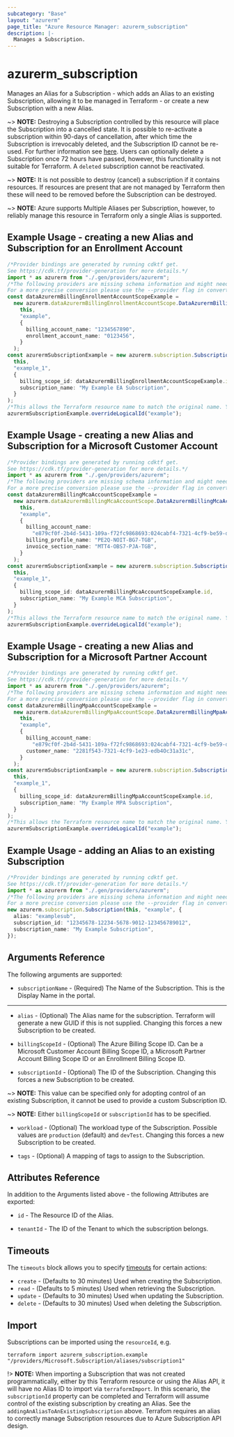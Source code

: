 ```yaml
---
subcategory: "Base"
layout: "azurerm"
page_title: "Azure Resource Manager: azurerm_subscription"
description: |-
  Manages a Subscription.
---
```


# azurerm\_subscription

Manages an Alias for a Subscription - which adds an Alias to an existing Subscription, allowing it to be managed in Terraform - or create a new Subscription with a new Alias.

\~> **NOTE:** Destroying a Subscription controlled by this resource will place the Subscription into a cancelled state. It is possible to re-activate a subscription within 90-days of cancellation, after which time the Subscription is irrevocably deleted, and the Subscription ID cannot be re-used. For further information see [here](https://docs.microsoft.com/azure/cost-management-billing/manage/cancel-azure-subscription#what-happens-after-subscription-cancellation). Users can optionally delete a Subscription once 72 hours have passed, however, this functionality is not suitable for Terraform. A `deleted` subscription cannot be reactivated.

\~> **NOTE:** It is not possible to destroy (cancel) a subscription if it contains resources. If resources are present that are not managed by Terraform then these will need to be removed before the Subscription can be destroyed.

\~> **NOTE:** Azure supports Multiple Aliases per Subscription, however, to reliably manage this resource in Terraform only a single Alias is supported.

## Example Usage - creating a new Alias and Subscription for an Enrollment Account

```typescript
/*Provider bindings are generated by running cdktf get.
See https://cdk.tf/provider-generation for more details.*/
import * as azurerm from "./.gen/providers/azurerm";
/*The following providers are missing schema information and might need manual adjustments to synthesize correctly: azurerm.
For a more precise conversion please use the --provider flag in convert.*/
const dataAzurermBillingEnrollmentAccountScopeExample =
  new azurerm.dataAzurermBillingEnrollmentAccountScope.DataAzurermBillingEnrollmentAccountScope(
    this,
    "example",
    {
      billing_account_name: "1234567890",
      enrollment_account_name: "0123456",
    }
  );
const azurermSubscriptionExample = new azurerm.subscription.Subscription(
  this,
  "example_1",
  {
    billing_scope_id: dataAzurermBillingEnrollmentAccountScopeExample.id,
    subscription_name: "My Example EA Subscription",
  }
);
/*This allows the Terraform resource name to match the original name. You can remove the call if you don't need them to match.*/
azurermSubscriptionExample.overrideLogicalId("example");

```

## Example Usage - creating a new Alias and Subscription for a Microsoft Customer Account

```typescript
/*Provider bindings are generated by running cdktf get.
See https://cdk.tf/provider-generation for more details.*/
import * as azurerm from "./.gen/providers/azurerm";
/*The following providers are missing schema information and might need manual adjustments to synthesize correctly: azurerm.
For a more precise conversion please use the --provider flag in convert.*/
const dataAzurermBillingMcaAccountScopeExample =
  new azurerm.dataAzurermBillingMcaAccountScope.DataAzurermBillingMcaAccountScope(
    this,
    "example",
    {
      billing_account_name:
        "e879cf0f-2b4d-5431-109a-f72fc9868693:024cabf4-7321-4cf9-be59-df0c77ca51de_2019-05-31",
      billing_profile_name: "PE2Q-NOIT-BG7-TGB",
      invoice_section_name: "MTT4-OBS7-PJA-TGB",
    }
  );
const azurermSubscriptionExample = new azurerm.subscription.Subscription(
  this,
  "example_1",
  {
    billing_scope_id: dataAzurermBillingMcaAccountScopeExample.id,
    subscription_name: "My Example MCA Subscription",
  }
);
/*This allows the Terraform resource name to match the original name. You can remove the call if you don't need them to match.*/
azurermSubscriptionExample.overrideLogicalId("example");

```

## Example Usage - creating a new Alias and Subscription for a Microsoft Partner Account

```typescript
/*Provider bindings are generated by running cdktf get.
See https://cdk.tf/provider-generation for more details.*/
import * as azurerm from "./.gen/providers/azurerm";
/*The following providers are missing schema information and might need manual adjustments to synthesize correctly: azurerm.
For a more precise conversion please use the --provider flag in convert.*/
const dataAzurermBillingMpaAccountScopeExample =
  new azurerm.dataAzurermBillingMpaAccountScope.DataAzurermBillingMpaAccountScope(
    this,
    "example",
    {
      billing_account_name:
        "e879cf0f-2b4d-5431-109a-f72fc9868693:024cabf4-7321-4cf9-be59-df0c77ca51de_2019-05-31",
      customer_name: "2281f543-7321-4cf9-1e23-edb4Oc31a31c",
    }
  );
const azurermSubscriptionExample = new azurerm.subscription.Subscription(
  this,
  "example_1",
  {
    billing_scope_id: dataAzurermBillingMpaAccountScopeExample.id,
    subscription_name: "My Example MPA Subscription",
  }
);
/*This allows the Terraform resource name to match the original name. You can remove the call if you don't need them to match.*/
azurermSubscriptionExample.overrideLogicalId("example");

```

## Example Usage - adding an Alias to an existing Subscription

```typescript
/*Provider bindings are generated by running cdktf get.
See https://cdk.tf/provider-generation for more details.*/
import * as azurerm from "./.gen/providers/azurerm";
/*The following providers are missing schema information and might need manual adjustments to synthesize correctly: azurerm.
For a more precise conversion please use the --provider flag in convert.*/
new azurerm.subscription.Subscription(this, "example", {
  alias: "examplesub",
  subscription_id: "12345678-12234-5678-9012-123456789012",
  subscription_name: "My Example Subscription",
});

```

## Arguments Reference

The following arguments are supported:

* `subscriptionName` - (Required) The Name of the Subscription. This is the Display Name in the portal.

***

*   `alias` - (Optional) The Alias name for the subscription. Terraform will generate a new GUID if this is not supplied. Changing this forces a new Subscription to be created.

*   `billingScopeId` - (Optional) The Azure Billing Scope ID. Can be a Microsoft Customer Account Billing Scope ID, a Microsoft Partner Account Billing Scope ID or an Enrollment Billing Scope ID.

*   `subscriptionId` - (Optional) The ID of the Subscription. Changing this forces a new Subscription to be created.

\~> **NOTE:** This value can be specified only for adopting control of an existing Subscription, it cannot be used to provide a custom Subscription ID.

\~> **NOTE:** Either `billingScopeId` or `subscriptionId` has to be specified.

*   `workload` - (Optional) The workload type of the Subscription. Possible values are `production` (default) and `devTest`. Changing this forces a new Subscription to be created.

*   `tags` - (Optional) A mapping of tags to assign to the Subscription.

## Attributes Reference

In addition to the Arguments listed above - the following Attributes are exported:

*   `id` - The Resource ID of the Alias.

*   `tenantId` - The ID of the Tenant to which the subscription belongs.

## Timeouts

The `timeouts` block allows you to specify [timeouts](https://www.terraform.io/language/resources/syntax#operation-timeouts) for certain actions:

* `create` - (Defaults to 30 minutes) Used when creating the Subscription.
* `read` - (Defaults to 5 minutes) Used when retrieving the Subscription.
* `update` - (Defaults to 30 minutes) Used when updating the Subscription.
* `delete` - (Defaults to 30 minutes) Used when deleting the Subscription.

## Import

Subscriptions can be imported using the `resourceId`, e.g.

```shell
terraform import azurerm_subscription.example "/providers/Microsoft.Subscription/aliases/subscription1"
```

!> **NOTE:** When importing a Subscription that was not created programmatically, either by this Terraform resource or using the Alias API, it will have no Alias ID to import via `terraformImport`.
In this scenario, the `subscriptionId` property can be completed and Terraform will assume control of the existing subscription by creating an Alias. See the `addingAnAliasToAnExistingSubscription` above. Terrafom requires an alias to correctly manage Subscription resources due to Azure Subscription API design.
